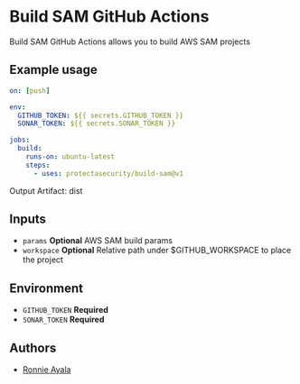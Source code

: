 # Build SAM GitHub Actions

Build SAM GitHub Actions allows you to build AWS SAM projects

## Example usage

```yaml
on: [push]

env:
  GITHUB_TOKEN: ${{ secrets.GITHUB_TOKEN }}
  SONAR_TOKEN: ${{ secrets.SONAR_TOKEN }}

jobs:
  build:
    runs-on: ubuntu-latest
    steps:
      - uses: protectasecurity/build-sam@v1
```
Output Artifact: dist


## Inputs

- `params` **Optional** AWS SAM build params
- `workspace` **Optional** Relative path under $GITHUB_WORKSPACE to place the project

## Environment

- `GITHUB_TOKEN` **Required**
- `SONAR_TOKEN` **Required**

## Authors

- [Ronnie Ayala](https://github.com/ronnieacs)